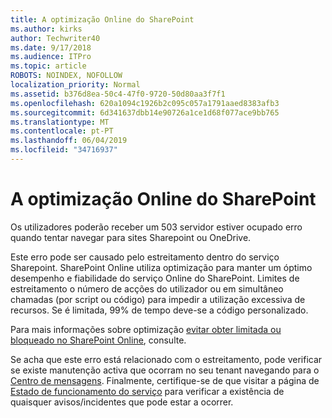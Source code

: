```yaml
---
title: A optimização Online do SharePoint
ms.author: kirks
author: Techwriter40
ms.date: 9/17/2018
ms.audience: ITPro
ms.topic: article
ROBOTS: NOINDEX, NOFOLLOW
localization_priority: Normal
ms.assetid: b376d8ea-50c4-47f0-9720-50d80aa3f7f1
ms.openlocfilehash: 620a1094c1926b2c095c057a1791aaed8383afb3
ms.sourcegitcommit: 6d341637dbb14e90726a1ce1d68f077ace9bb765
ms.translationtype: MT
ms.contentlocale: pt-PT
ms.lasthandoff: 06/04/2019
ms.locfileid: "34716937"
---
```

# <a name="sharepoint-online-throttling"></a>A optimização Online do SharePoint

<p><span style="mso-bidi-font-family: Calibri; mso-bidi-theme-font: minor-latin;">Os utilizadores poderão receber um 503 servidor estiver ocupado erro quando tentar navegar para sites Sharepoint ou OneDrive.</span></p> <p><span style="mso-bidi-font-family: Calibri; mso-bidi-theme-font: minor-latin;">Este erro pode ser causado pelo estreitamento dentro do serviço Sharepoint. SharePoint Online utiliza optimização para manter um óptimo desempenho e fiabilidade do serviço Online do SharePoint. Limites de estreitamento o número de acções do utilizador ou em simultâneo chamadas (por script ou código) para impedir a utilização excessiva de recursos. Se é limitada, 99% de tempo deve-se a código personalizado.</span></p> <p><span style="mso-bidi-font-family: Calibri; mso-bidi-theme-font: minor-latin;">Para mais informações sobre optimização <a href="https://docs.microsoft.com/en-us/sharepoint/dev/general-development/how-to-avoid-getting-throttled-or-blocked-in-sharepoint-online">evitar obter limitada ou bloqueado no SharePoint Online</a>, consulte.</span></p> <p><span style="mso-bidi-font-family: Calibri; mso-bidi-theme-font: minor-latin;">Se acha que este erro está relacionado com o estreitamento, pode verificar se existe manutenção activa que ocorram no seu tenant navegando para o <a href="https://portal.office.com/adminportal/home#/MessageCenter">Centro de mensagens</a>. Finalmente, certifique-se de que visitar a página de <a href="https://portal.office.com/adminportal/home#/servicehealth">Estado de funcionamento do serviço</a> para verificar a existência de quaisquer avisos/incidentes que pode estar a ocorrer.</span></p> <p>&nbsp;</p>


